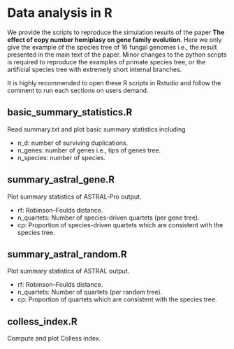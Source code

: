 # Data analysis in R
 
We provide the scripts to reproduce the simulation results of the paper **The effect of copy number hemiplasy on gene family evolution**. Here we only give the example of the species tree of 16 fungal genomes i.e., the result presented in the main text of the paper. Minor changes to the python scripts is required to reproduce the examples of primate species tree, or the artificial species tree with extremely short internal branches. 

It is highly recommended to open these R scripts in Rstudio and follow the comment to run each sections on users demand.

## basic_summary_statistics.R
Read summary.txt and plot basic summary statistics including 
* n_d: number of surviving duplications.
* n_genes: number of genes i.e., tips of genes tree.
* n_species: number of species.

## summary_astral_gene.R
Plot summary statistics of ASTRAL-Pro output.
* rf: Robinson–Foulds distance.
* n_quartets: Number of species-driven quartets (per gene tree).
* cp: Proportion of species-driven quartets which are consistent with the species tree.

## summary_astral_random.R
Plot summary statistics of ASTRAL output.
* rf: Robinson–Foulds distance.
* n_quartets: Number of quartets (per random tree).
* cp: Proportion of quartets which are consistent with the species tree.

## colless_index.R
Compute and plot Colless index.
